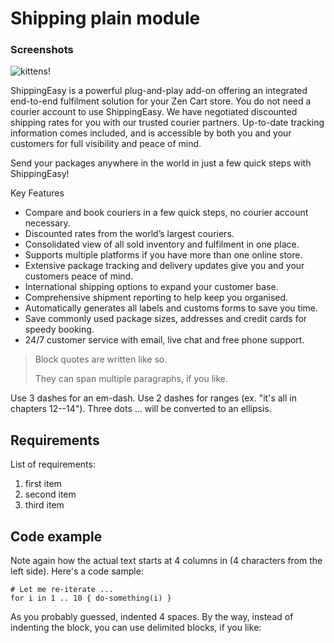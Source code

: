 Shipping plain module
============
### Screenshots

![kittens!](http://mslieu2.edublogs.org/files/2012/08/Sidebox-Kitten-Thinks-R-1vi7npk.jpg "Screenshot")

ShippingEasy is a powerful plug-and-play add-on offering an integrated end-to-end fulfilment solution for your Zen Cart store.
You do not need a courier account to use ShippingEasy. We have negotiated discounted shipping rates for you with our trusted
courier partners. Up-to-date tracking information comes included, and is accessible
by both you and your customers for full visibility and peace of mind.

Send your packages anywhere in the world in just a few quick steps with ShippingEasy!

Key Features

  * Compare and book couriers in a few quick steps, no courier account necessary.
  * Discounted rates from the world’s largest couriers.
  * Consolidated view of all sold inventory and fulfilment in one place.
  * Supports multiple platforms if you have more than one online store.
  * Extensive package tracking and delivery updates give you and your customers peace of mind.
  * International shipping options to expand your customer base.
  * Comprehensive shipment reporting to help keep you organised.
  * Automatically generates all labels and customs forms to save you time.
  * Save commonly used package sizes, addresses and credit cards for speedy booking.
  * 24/7 customer service with email, live chat and free phone support.


> Block quotes are
> written like so.
>
> They can span multiple paragraphs,
> if you like.

Use 3 dashes for an em-dash. Use 2 dashes for ranges (ex. "it's all in
chapters 12--14"). Three dots ... will be converted to an ellipsis.



Requirements
------------

List of requirements:

 1. first item
 2. second item
 3. third item


Code example
------------

Note again how the actual text starts at 4 columns in (4 characters
from the left side). Here's a code sample:

    # Let me re-iterate ...
    for i in 1 .. 10 { do-something(i) }

As you probably guessed, indented 4 spaces. By the way, instead of
indenting the block, you can use delimited blocks, if you like: